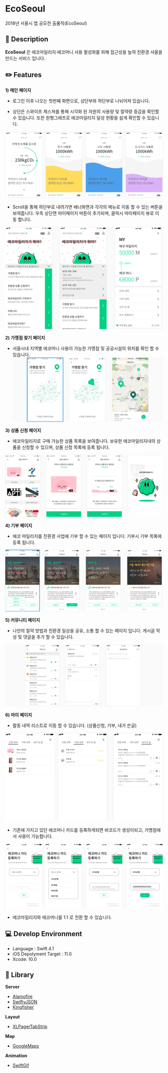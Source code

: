 # EcoSeoul
2018년 서울시 앱 공모전 출품작(EcoSeoul)

## 🌟 Description

**EcoSeoul** 은 에코마일리지·에코머니 사용 활성화를 위해 접근성을 높여 친환경 서울을 만드는 서비스 입니다.

## ✏️ Features

**1) 메인 페이지**

- 로그인 이후 나오는 첫번째 화면으로, 상단부와 하단부로 나뉘어져 있습니다.

- 상단은 스와이프 제스쳐를 통해 시각화 된 자원의 사용량 및 절약량 증감을 확인할 수 있습니다.
   또한 원형그래프로 에코마일리지 달성 현황을 쉽게 확인할 수 있습니다.

![HomeUp](https://github.com/EcoSeoul/Team_iOS/blob/master/publicData/EcoSeoul1.png)

- Scroll을 통해 하단부로 내려가면 배너화면과 각각의 메뉴로 이동 할 수 있는 버튼을 보여줍니다.
  우측 상단엔 마이페이지 버튼이 추가되며, 클릭시 마이페이지 뷰로 이동 합니다.

![HomeDown](https://github.com/EcoSeoul/Team_iOS/blob/master/publicData/EcoSeoul1-2.png)

**2) 가맹점 찾기 페이지**

- 서울시내 지역별 에코머니 사용이 가능한 가맹점 및 공공시설의 위치를 확인 할 수 있습니다.
![Affilation](https://github.com/EcoSeoul/Team_iOS/blob/master/publicData/EcoSeoul2.png)

**3) 상품 신청 페이지**

- 에코마일리지로 구매 가능한 상품 목록을 보여줍니다. 보유한 에코마일리지내의 상품을 신청할 수 있으며,
  상품 신청 목록에 등록 됩니다.
  
![Product](https://github.com/EcoSeoul/Team_iOS/blob/master/publicData/EcoSeoul3.png)

**4) 기부 페이지**

- 에코 마일리지를 친환경 사업에 기부 할 수 있는 페이지 입니다. 기부시 기부 목록에 등록 됩니다.

![Donation](https://github.com/EcoSeoul/Team_iOS/blob/master/publicData/EcoSeoul4.png)

**5) 커뮤니티 페이지**

- 나만의 절약 방법과 친환경 일상을 공유, 소통 할 수 있는 페이지 입니다. 게시글 작성 및 댓글을 추가 할 수 있습니다.

![Community](https://github.com/EcoSeoul/Team_iOS/blob/master/publicData/EcoSeoul5.png)

**6) 마이 페이지**

- 활동 내역 리스트로 이동 할 수 있습니다. (상품신청, 기부, 내가 쓴글) 

![MyPage1](https://github.com/EcoSeoul/Team_iOS/blob/master/publicData/EcoSeoul6-1.png)

- 기존에 가지고 있던 에코머니 카드를 등록하게되면 바코드가 생성이되고, 가맹점에서 사용이 가능합니다.

![MyPage2](https://github.com/EcoSeoul/Team_iOS/blob/master/publicData/EcoSeoul6-2.png)

- 에코마일리지와 에코머니를 1:1 로 전환 할 수 있습니다.

## 💻 Develop Environment

* Language : Swift 4.1
* iOS Depolyment Target : 11.0
* Xcode: 10.0

## 📖  Library

**Server**

* [Alamofire](https://github.com/Alamofire/Alamofire)
* [SwiftyJSON](https://github.com/SwiftyJSON/SwiftyJSON)
* [Kingfisher](https://github.com/onevcat/Kingfisher)

**Layout**

* [XLPagerTabStrip](https://github.com/xmartlabs/XLPagerTabStrip)

**Map**

* [GoogleMaps](https://developers.google.com/maps/documentation/ios-sdk/start)

**Animation**

* [SwiftGif](https://github.com/swiftgif/SwiftGif)



